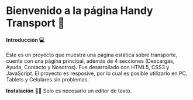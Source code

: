 # Bienvenido a la página Handy Transport 👋

#### Introducción 💻 

Este es un proyecto que muestra una página estática sobre transporte, cuenta con una página principal, además de 4 secciones (Descargas, Ayuda, Contacto y Nosotros). Fue desarrollado con HTML5, CSS3 y JavaScript. El proyecto es resposive, por lo cual es posible utilizarlo en PC, Tablets y Celulares sin problemas.

**Instalación**   👨‍💻 
Solo es necesario un editor de texto.
